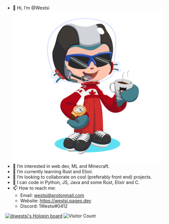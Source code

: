 - 👋 Hi, I’m @Westsi
![Octocat](/octocat-1665384915040.png)
- 👀 I’m interested in web dev, ML and Minecraft. 
- 🌱 I’m currently learning Rust and Elixir. 
- 💞️ I’m looking to collaborate on cool (preferably front end) projects. 
- 🧠 I can code in Python, JS, Java and some Rust, Elixir and C.
- 📫 How to reach me:
    - Email: westsi@protonmail.com
    - Website: <https://westsi.pages.dev>
    - Discord: 1Westsi#0412
    

[![@westsi's Holopin board](https://holopin.io/api/user/board?user=westsi)](https://holopin.io/@westsi)
![Visitor Count](https://profile-counter.glitch.me/westsi/count.svg)

<!---
Westsi/Westsi is a ✨ special ✨ repository because its `README.md` (this file) appears on your GitHub profile.
You can click the Preview link to take a look at your changes.
--->
